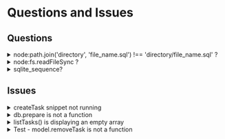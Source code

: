 # Questions and Issues

## Questions

<details >
    <summary>node:path.join('directory', 'file_name.sql') !== 'directory/file_name.sql' ?</summary>

```js
const schemaPath = join('database', 'schema.sql')
const schema = readFileSync(schemaPath, 'utf-8')
db.exec(schema)
```

</details>

<details >
  <summary>node:fs.readFileSync ?</summary>

```js
const { readFileSync } = require('node:fs')
```

  </details>

<details >
    <summary>sqlite_sequence?</summary>

```js
function reset() {
  db.exec(/*sql*/ `
    DELETE FROM tasks;
    DELETE FROM sqlite_sequence WHERE name='tasks';
  `)
}
```

</details>

## Issues

<details>
  <summary>createTask snippet not running</summary>

```js
createTask('Eat a banana')
const tasks = db.prepare('SELECT * FROM tasks').all()
console.log(tasks)
```

### Explanation

The issue was ocurring because createTasks wasn't being initialized/imported in `db.js`, which was the file being run in the node command provided. `node database/db.js`

### Solution

Do one of these:

- Import createTasks after db has been exported in `db.js`
- Change the node command to run `node model/tasks.js`.
- Create an `index.js` file in the root folder with the following code and run `node index.js`

```js
//index.js
const db = require('./database/db.js')
const { createTask } = require('./model/tasks.js')
```

</details>

<details>
  <summary>db.prepare is not a function</summary>

### Explanation

createTasks was being imported and initialized before the db creation in `db.js`. An empty object was being returned by db.

### Solution

Do one of these:

- Import createTasks after db has been exported in `db.js`
- Change the node command to run `node model/tasks.js`.
- Create an `index.js` file in the root folder with the following code and run `node index.js`

```js
//index.js
const db = require('./database/db.js')
const { createTask } = require('./model/tasks.js')
```

</details>

<details>
  <summary>listTasks() is displaying an empty array</summary>

### Explanation

When running the `seed.js` file, we are creating a file named 'db.sqlite'. However when running the function provided `listTasks()` an empty array is returned.

This is due to the fact that when we run `node database/db.js` or `node model/tasks.js`, we are not providing the DB_FILE name before execution.

### Solution

Provide the database file name before executing the node command:
`DB_FILE=db.sqlite node database/db.js`
or
`DB_FILE=db.sqlite node model/tasks.js`, depending on which file you are writing the execution code.

You can also create a script in your `package.json` file to make it easier to run next time:

```json
// package.json
{
  "dependencies": {
    "better-sqlite3": "^7.6.2"
  },
  "scripts": {
    "seed": "DB_FILE=db.sqlite node database/seed.js",
    "start": "DB_FILE=db.sqlite node model/tasks.js"
  }
}
```

Now `npm start` can be used to run the file you chose

</details>

<details>
  <summary>Test - model.removeTask is not a function</summary>

### Explanation

The test is expecting `removeTask()` to be returned from the `tasks.js` file.

### Solution

Export all functions expected in the test from `tasks.js` by adding this snippet to the bottom of the file:

```js
// tasks.js
...
module.exports = { createTask, removeTask, listTasks, editTask };
```

</details>

<!-- TEMPLATE -->
<!--
<details>
  <summary></summary>
```js
```
</details>
-->
